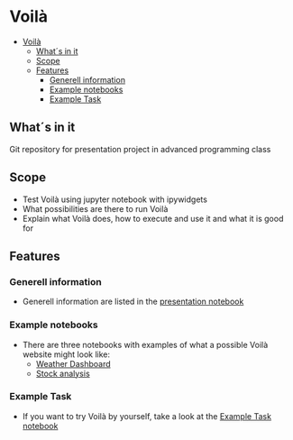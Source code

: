 # Voilà

- [Voilà](#voilà)
  - [What´s in it](#whats-in-it)
  - [Scope](#scope)
  - [Features](#features)
    - [Generell information](#generell-information)
    - [Example notebooks](#example-notebooks)
    - [Example Task](#example-task)

## What´s in it
Git repository for presentation project in advanced programming class


## Scope
- Test Voilà using jupyter notebook with ipywidgets
- What possibilities are there to run Voilà
- Explain what Voilà does, how to execute and use it and what it is good for


## Features

### Generell information
- Generell information are listed in the [presentation notebook](voila_praesentation.ipynb)

### Example notebooks
- There are three notebooks with examples of what a possible Voilà website might look like:
  - [Weather Dashboard](notebooks/weather_report.ipynb)
  - [Stock analysis](notebooks/stocks.ipynb)

### Example Task
- If you want to try Voilà by yourself, take a look at the [Example Task notebook](notebooks/Example%20task.ipynb)

